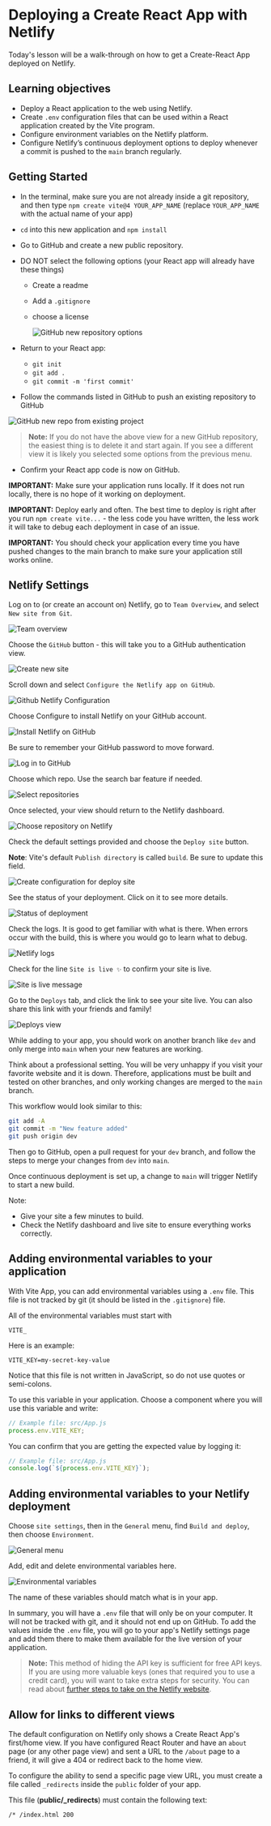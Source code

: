 # Deploying a Create React App with Netlify

Today's lesson will be a walk-through on how to get a Create-React App deployed on Netlify.

## Learning objectives

- Deploy a React application to the web using Netlify.
- Create `.env` configuration files that can be used within a React application created by the Vite program.
- Configure environment variables on the Netlify platform.
- Configure Netlify’s continuous deployment options to deploy whenever a commit is pushed to the `main` branch regularly.

## Getting Started

- In the terminal, make sure you are not already inside a git repository, and then type `npm create vite@4 YOUR_APP_NAME` (replace `YOUR_APP_NAME` with the actual name of your app)
- `cd` into this new application and `npm install`
- Go to GitHub and create a new public repository.
- DO NOT select the following options (your React app will already have these things)

  - Create a readme
  - Add a `.gitignore`
  - choose a license

    ![GitHub new repository options](./assets/github-new-repo-options.png)

- Return to your React app:
  - `git init`
  - `git add .`
  - `git commit -m 'first commit'`
- Follow the commands listed in GitHub to push an existing repository to GitHub

![GitHub new repo from existing project](./assets/github-new-repo-from-existing-project.png)

> **Note:** If you do not have the above view for a new GitHub repository, the easiest thing is to delete it and start again. If you see a different view it is likely you selected some options from the previous menu.

- Confirm your React app code is now on GitHub.

**IMPORTANT:** Make sure your application runs locally. If it does not run locally, there is no hope of it working on deployment.

**IMPORTANT:** Deploy early and often. The best time to deploy is right after you run `npm create vite...` - the less code you have written, the less work it will take to debug each deployment in case of an issue.

**IMPORTANT:** You should check your application every time you have pushed changes to the main branch to make sure your application still works online.

## Netlify Settings

Log on to (or create an account on) Netlify, go to `Team Overview`, and select `New site from Git`.

![Team overview](./assets/1.team-overview.png)

Choose the `GitHub` button - this will take you to a GitHub authentication view.

![Create new site](./assets/2.create-new-site.png)

Scroll down and select `Configure the Netlify app on GitHub`.

![Github Netlify Configuration](./assets/3.github-netlify-config.png)

Choose Configure to install Netlify on your GitHub account.

![Install Netlify on GitHub](./assets/4.install-netlify-on-github.png)

Be sure to remember your GitHub password to move forward.

![Log in to GitHub](./assets/5.log-in-to-github.png)

Choose which repo. Use the search bar feature if needed.

![Select repositories](./assets/6.select-repos.png)

Once selected, your view should return to the Netlify dashboard.

![Choose repository on Netlify](./assets/7.choose-repo-on-netlify.png)

Check the default settings provided and choose the `Deploy site` button.

**Note**: Vite's default `Publish directory` is called `build`. Be sure to update this field. 

![Create configuration for deploy site](./assets/8.create-configure.png)

See the status of your deployment. Click on it to see more details.

![Status of deployment](./assets/9.see-status.png)

Check the logs. It is good to get familiar with what is there. When errors occur with the build, this is where you would go to learn what to debug.

![Netlify logs](./assets/10.check-logs.png)

Check for the line `Site is live ✨` to confirm your site is live.

![Site is live message](./assets/11.site-is-live.png)

Go to the `Deploys` tab, and click the link to see your site live. You can also share this link with your friends and family!

![Deploys view](./assets/12.deploys-view.png)

While adding to your app, you should work on another branch like `dev` and only merge into `main` when your new features are working.

Think about a professional setting. You will be very unhappy if you visit your favorite website and it is down. Therefore, applications must be built and tested on other branches, and only working changes are merged to the `main` branch.

This workflow would look similar to this:

```bash
git add -A
git commit -m "New feature added"
git push origin dev
```

Then go to GitHub, open a pull request for your `dev` branch, and follow the steps to merge your changes from `dev` into `main`.

Once continuous deployment is set up, a change to `main` will trigger Netlify to start a new build.

Note:

- Give your site a few minutes to build.
- Check the Netlify dashboard and live site to ensure everything works correctly.

## Adding environmental variables to your application

With Vite App, you can add environmental variables using a `.env` file. This file is not tracked by git (it should be listed in the `.gitignore`) file.

All of the environmental variables must start with

```
VITE_
```

Here is an example:

```
VITE_KEY=my-secret-key-value
```

Notice that this file is not written in JavaScript, so do not use quotes or semi-colons.

To use this variable in your application. Choose a component where you will use this variable and write:

```js
// Example file: src/App.js
process.env.VITE_KEY;
```

You can confirm that you are getting the expected value by logging it:

```js
// Example file: src/App.js
console.log(`${process.env.VITE_KEY}`);
```

## Adding environmental variables to your Netlify deployment

Choose `site settings`, then in the `General` menu, find `Build and deploy`, then choose `Environment`.

![General menu](./assets/general-menu.png)

Add, edit and delete environmental variables here.

![Environmental variables](./assets/vite-env-on-netlify-example.png)

The name of these variables should match what is in your app.

In summary, you will have a `.env` file that will only be on your computer. It will not be tracked with git, and it should not end up on GitHub. To add the values inside the `.env` file, you will go to your app's Netlify settings page and add them there to make them available for the live version of your application.

> **Note:** This method of hiding the API key is sufficient for free API keys. If you are using more valuable keys (ones that required you to use a credit card), you will want to take extra steps for security. You can read about [further steps to take on the Netlify website](https://answers.netlify.com/t/support-guide-how-do-i-keep-my-api-keys-tokens-safe-using-netlify-functions/293).

## Allow for links to different views

The default configuration on Netlify only shows a Create React App's first/home view. If you have configured React Router and have an `about` page (or any other page view) and sent a URL to the `/about` page to a friend, it will give a 404 or redirect back to the home view.

To configure the ability to send a specific page view URL, you must create a file called `_redirects` inside the `public` folder of your app.

This file (**public/\_redirects**) must contain the following text:

```
/* /index.html 200
```
